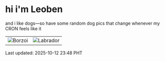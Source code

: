 # hi i'm Leoben

and i like dogs—so have some random dog pics that change whenever my CRON feels like it

|  |  |
|--------|----------|
| ![Borzoi](https://random-dog-vercel.vercel.app/api/random-borzoi?v=1760284099) | ![Labrador](https://random-dog-vercel.vercel.app/api/random-labrador?v=1760284099) |

Last updated: 2025-10-12 23:48 PHT
